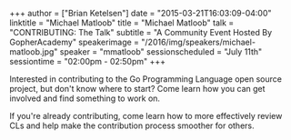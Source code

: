 +++
author = ["Brian Ketelsen"]
date = "2015-03-21T16:03:09-04:00"
linktitle = "Michael Matloob"
title = "Michael Matloob"
talk = "CONTRIBUTING: The Talk"
subtitle = "A Community Event Hosted By GopherAcademy"
speakerimage = "/2016/img/speakers/michael-matloob.jpg"
speaker = "mmatloob"
sessionscheduled = "July 11th"
sessiontime = "02:00pm - 02:50pm"
+++

Interested in contributing to the Go Programming Language open source project, but don't know where to start? Come learn how you can get involved and find something to work on.

If you're already contributing, come learn how to more effectively review CLs and help make the contribution process smoother for others.
